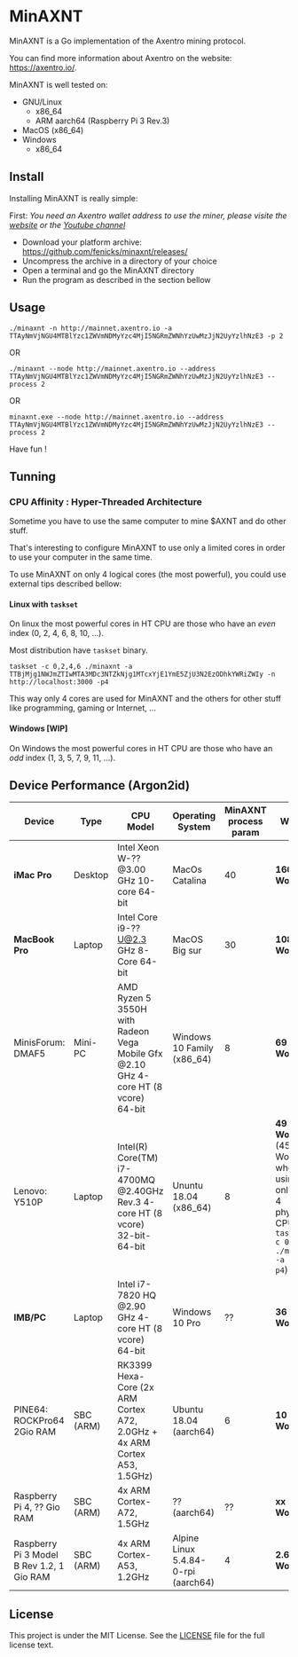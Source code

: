 # MinAXNT

MinAXNT is a Go implementation of the Axentro mining protocol.

You can find more information about Axentro on the website: <https://axentro.io/>.

MinAXNT is well tested on:

* GNU/Linux
  * x86_64
  * ARM aarch64 (Raspberry Pi 3 Rev.3)
* MacOS (x86_64)
* Windows
  * x86_64

## Install

Installing MinAXNT is really simple:

First: _You need an Axentro wallet address to use the miner, please visite the [website](https://axentro.io/) or the [Youtube channel](https://www.youtube.com/channel/UC8itve8eHunJkfuyJYwMy6g)_

* Download your platform archive: <https://github.com/fenicks/minaxnt/releases/>
* Uncompress the archive in a directory of your choice
* Open a terminal and go the MinAXNT directory
* Run the program as described in the section bellow

## Usage

    ./minaxnt -n http://mainnet.axentro.io -a TTAyNmVjNGU4MTBlYzc1ZWVmNDMyYzc4MjI5NGRmZWNhYzUwMzJjN2UyYzlhNzE3 -p 2

OR

    ./minaxnt --node http://mainnet.axentro.io --address TTAyNmVjNGU4MTBlYzc1ZWVmNDMyYzc4MjI5NGRmZWNhYzUwMzJjN2UyYzlhNzE3 --process 2

OR

    minaxnt.exe --node http://mainnet.axentro.io --address TTAyNmVjNGU4MTBlYzc1ZWVmNDMyYzc4MjI5NGRmZWNhYzUwMzJjN2UyYzlhNzE3 --process 2

Have fun !

## Tunning

### CPU Affinity : Hyper-Threaded Architecture

Sometime you have to use the same computer to mine $AXNT and do other stuff.

That's interesting to configure MinAXNT to use only a limited cores in order to use your computer in the same time.

To use MinAXNT on only 4 logical cores (the most powerful), you could use external tips described bellow:

#### Linux with `taskset`

On linux the most powerful cores in HT CPU are those who have an _even_ index (0, 2, 4, 6, 8, 10, ...).

Most distribution have `taskset` binary.

    taskset -c 0,2,4,6 ./minaxnt -a TTBjMjg1NWJmZTIwMTA3MDc3NTZkNjg1MTcxYjE1YmE5ZjU3N2EzODhkYWRiZWIy -n http://localhost:3000 -p4

This way only 4 cores are used for MinAXNT and the others for other stuff like programming, gaming or Internet, ...

#### Windows [WIP]

On Windows the most powerful cores in HT CPU are those who have an _odd_ index (1, 3, 5, 7, 9, 11, ...).

## Device Performance (Argon2id)

| **Device** | **Type** | **CPU Model** | **Operating System** | **MinAXNT process param** | **Work/s** | **MinAXNT version** |
|------------|----------|---------------|----------------------|---------------------------|------------|---------------------|
| **iMac Pro** | Desktop | Intel Xeon W-?? @3.00 GHz 10-core 64-bit | MacOs Catalina | 40 | **160 Work/s** | v0.7.0 |
| **MacBook Pro** | Laptop | Intel Core i9-?? U@2.3 GHz 8-Core 64-bit | MacOS Big sur | 30 | **108 Work/s** | v0.7.0 |
| MinisForum: DMAF5 | Mini-PC | AMD Ryzen 5 3550H with Radeon Vega Mobile Gfx @2.10 GHz 4-core HT (8 vcore) 64-bit | Windows 10 Family (x86_64) | 8 | **69 Work/s** | v0.9.0 |
| Lenovo: Y510P | Laptop | Intel(R) Core(TM) i7-4700MQ @2.40GHz Rev.3 4-core HT (8 vcore) 32-bit-64-bit | Ununtu 18.04 (x86_64) | 8 | **49 Work/s** (45 Work/s when using only the 4 physical CPU: `taskset -c 0,2,4,6 ./minaxnt -a xxx -p4`) | v0.9.0 |
| **IMB/PC** | Laptop | Intel i7-7820 HQ @2.90 GHz  4-core HT (8 vcore) 64-bit | Windows 10 Pro | ?? | **36 Work/s** | v0.7.0 |
| PINE64: ROCKPro64 2Gio RAM | SBC (ARM) | RK3399 Hexa-Core (2x ARM Cortex A72, 2.0GHz + 4x ARM Cortex A53, 1.5GHz)  | Ubuntu 18.04 (aarch64) | 6 | **10 Work/s** | v0.7.0 |
| Raspberry Pi 4, ?? Gio RAM | SBC (ARM) | 4x ARM Cortex-A72, 1.5GHz | ?? (aarch64) | ?? | **xx Work/s** | - |
| Raspberry Pi 3 Model B Rev 1.2, 1 Gio RAM | SBC (ARM) | 4x ARM Cortex-A53, 1.2GHz | Alpine Linux 5.4.84-0-rpi (aarch64) | 4 | **2.6 Work/s** | v0.9.0 |

## License

This project is under the MIT License. See the [LICENSE](https://github.com/fenicks/minaxnt/blob/main/LICENSE) file for the full license text.
